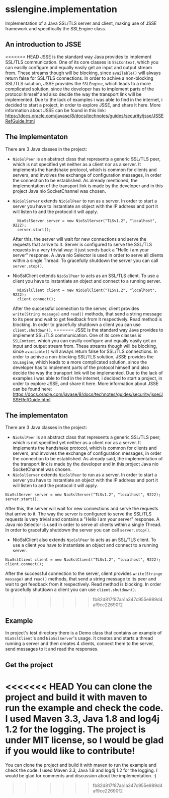 # sslengine.implementation

Implementation of a Java SSL/TLS server and client, making use of JSSE framework and specifically the SSLEngine class.

## An introduction to JSSE

<<<<<<< HEAD
JSSE is the standard way Java provides to implement SSL/TLS communication. One of its core classes is `SSLContext`, which you can easilly configure and equally easily get an input and output stream from. These streams though will be blocking, since `available()` will always return false for SSL/TLS connections. In order to achive a non-blocking SSL/TLS solution, JSSE provides the `SSLEngine`, which leads to a more complicated solution, since the developer has to implement parts of the protocol himself and also decide the way the transport link will be implemented. Due to the lack of examples i was able to find in the internet, i decided to start a project, in order to explore JSSE, and share it here. More information about JSSE can be found in this link: https://docs.oracle.com/javase/8/docs/technotes/guides/security/jsse/JSSERefGuide.html

## The implementaton

There are 3 Java classes in the project:

* `NioSslPeer` is an abstract class that represents a generic SSL/TLS peer, which is not specified yet neither as a client nor as a server. It implements the handshake protocol, which is common for clients and servers, and involves the exchange of configuration messages, in order the connection to be established. As already mentioned, the implementation of the transport link is made by the developer and in this project Java nio SocketChannel was chosen.
* `NioSslServer` extends `NioSslPeer` to run as a server. In order to start a server you have to instantiate an object with the IP address and port it will listen to and the protocol it will apply. 

        NioSslServer server = new NioSslServer("TLSv1.2", "localhost", 9222);
        server.start();
        
  After this, the server will wait for new connections and serve the requests that arrive to it. Server is configured to serve the SSL/TLS requests in a very trivial way: it just sends back a "Hello i am your server" response. A Java nio Selector is used in order to serve all clients within a single Thread. To gracefully shutdown the server you can call `server.stop()`.
* NioSslClient extends `NioSslPeer` to acts as an SSL/TLS client. To use a client you have to instantiate an object and connect to a running server.

        NioSslClient client = new NioSslClient("TLSv1.2", "localhost", 9222);
        client.connect(); 

  After the successful connection to the server, client provides `write(String message)` and `read()` methods, that send a string message to its peer and wait to get feedback from it respectively. Read method is blocking. In order to gracefully shutdown a client you can use `client.shutdown()`.
=======
JSSE is the standard way Java provides to implement SSL/TLS communication. One of its core classes is `SSLContext`, which you can easilly configure and equally easily get an input and output stream from. These streams though will be blocking, since `available()` will always return false for SSL/TLS connections. In order to achive a non-blocking SSL/TLS solution, JSSE provides the `SSLEngine`, which leads to a more complicated solution, since the developer has to implement parts of the protocol himself and also decide the way the transport link will be implemented. Due to the lack of examples i was able to find in the internet, i decided to start a project, in order to explore JSSE, and share it here. More information about JSSE can be found here: https://docs.oracle.com/javase/8/docs/technotes/guides/security/jsse/JSSERefGuide.html

## The implementaton

There are 3 Java classes in the project: 

* `NioSslPeer` is an abstract class that represents a generic SSL/TLS peer, which is not specified yet neither as a client nor as a server. It implements the handshake protocol, which is common for clients and servers, and involves the exchange of configuration messages, in order the connection to be established. As already said, the implementation of the transport link is made by the developer and in this project Java nio SocketChannel was chosen.
* `NioSslServer` extends `NioSslPeer` to run as a server. In order to start a server you have to instantiate an object with the IP address and port it will listen to and the protocol it will apply.
```
NioSslServer server = new NioSslServer("TLSv1.2", "localhost", 9222);
server.start();
```
After this, the server will wait for new connections and serve the requests that arrive to it. The way the server is configured to serve the SSL/TLS requests is very trivial and contains a "Hello i am your server" response. A Java nio Selector is used in order to serve all clients within a single Thread. In order to gracefully shutdown the server you can call `server.stop()`.
* NioSslClient also extends `NioSslPeer` to acts as an SSL/TLS client. To use a client you have to instantiate an object and connect to a running server.
```
NioSslClient client = new NioSslClient("TLSv1.2", "localhost", 9222);
client.connect(); 
```
After the successful connection to the server, client provides `write(Stringe message)` and `read()` methods, that send a string message to its peer and wait to get feedback from it respectively. Read method is blocking. In order to gracefully shutdown a client you can use `client.shutdown()`.
>>>>>>> fb82d817f87aa1a347c955e989d4af9ce22690f2

## Example
In project's test directory there is a Demo class that contains an example of `NioSslClient`'s and `NioSslServer`'s usage. It creates and starts a thread running a server and then creates 4 clients, connect them to the server, send messages to it and read the responses.

## Get the project
<<<<<<< HEAD
You can clone the project and build it with maven to run the example and check the code. I used Maven 3.3, Java 1.8 and log4j 1.2 for the logging. The project is under MIT license, so I would be glad if you would like to contribute!
=======
You can clone the project and build it with maven to run the example and check the code. I used Maven 3.3, Java 1.8 and log4j 1.2 for the logging. I would be glad for comments and discussion about the implementation. :)
>>>>>>> fb82d817f87aa1a347c955e989d4af9ce22690f2
